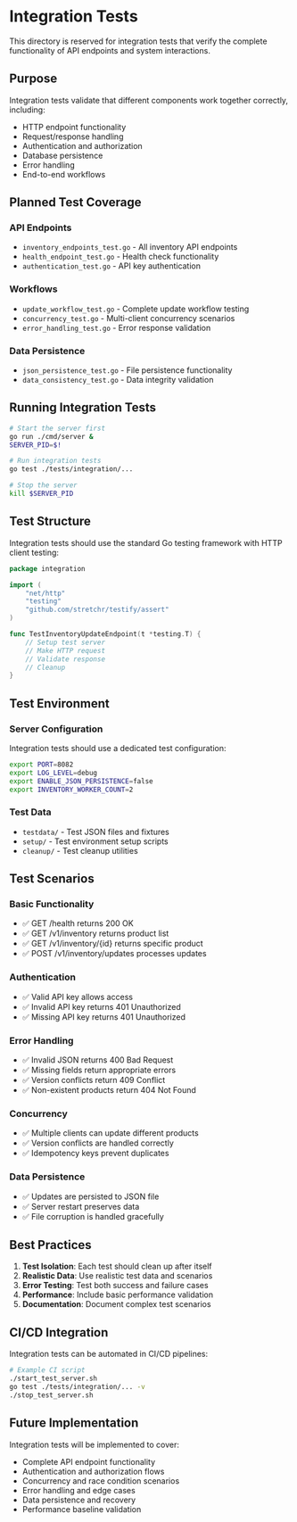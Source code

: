 # Integration Tests

This directory is reserved for integration tests that verify the complete functionality of API endpoints and system interactions.

## Purpose

Integration tests validate that different components work together correctly, including:
- HTTP endpoint functionality
- Request/response handling
- Authentication and authorization
- Database persistence
- Error handling
- End-to-end workflows

## Planned Test Coverage

### API Endpoints
- `inventory_endpoints_test.go` - All inventory API endpoints
- `health_endpoint_test.go` - Health check functionality
- `authentication_test.go` - API key authentication

### Workflows
- `update_workflow_test.go` - Complete update workflow testing
- `concurrency_test.go` - Multi-client concurrency scenarios
- `error_handling_test.go` - Error response validation

### Data Persistence
- `json_persistence_test.go` - File persistence functionality
- `data_consistency_test.go` - Data integrity validation

## Running Integration Tests

```bash
# Start the server first
go run ./cmd/server &
SERVER_PID=$!

# Run integration tests
go test ./tests/integration/...

# Stop the server
kill $SERVER_PID
```

## Test Structure

Integration tests should use the standard Go testing framework with HTTP client testing:

```go
package integration

import (
    "net/http"
    "testing"
    "github.com/stretchr/testify/assert"
)

func TestInventoryUpdateEndpoint(t *testing.T) {
    // Setup test server
    // Make HTTP request
    // Validate response
    // Cleanup
}
```

## Test Environment

### Server Configuration
Integration tests should use a dedicated test configuration:
```bash
export PORT=8082
export LOG_LEVEL=debug
export ENABLE_JSON_PERSISTENCE=false
export INVENTORY_WORKER_COUNT=2
```

### Test Data
- `testdata/` - Test JSON files and fixtures
- `setup/` - Test environment setup scripts
- `cleanup/` - Test cleanup utilities

## Test Scenarios

### Basic Functionality
- ✅ GET /health returns 200 OK
- ✅ GET /v1/inventory returns product list
- ✅ GET /v1/inventory/{id} returns specific product
- ✅ POST /v1/inventory/updates processes updates

### Authentication
- ✅ Valid API key allows access
- ✅ Invalid API key returns 401 Unauthorized
- ✅ Missing API key returns 401 Unauthorized

### Error Handling
- ✅ Invalid JSON returns 400 Bad Request
- ✅ Missing fields return appropriate errors
- ✅ Version conflicts return 409 Conflict
- ✅ Non-existent products return 404 Not Found

### Concurrency
- ✅ Multiple clients can update different products
- ✅ Version conflicts are handled correctly
- ✅ Idempotency keys prevent duplicates

### Data Persistence
- ✅ Updates are persisted to JSON file
- ✅ Server restart preserves data
- ✅ File corruption is handled gracefully

## Best Practices

1. **Test Isolation**: Each test should clean up after itself
2. **Realistic Data**: Use realistic test data and scenarios
3. **Error Testing**: Test both success and failure cases
4. **Performance**: Include basic performance validation
5. **Documentation**: Document complex test scenarios

## CI/CD Integration

Integration tests can be automated in CI/CD pipelines:
```bash
# Example CI script
./start_test_server.sh
go test ./tests/integration/... -v
./stop_test_server.sh
```

## Future Implementation

Integration tests will be implemented to cover:
- Complete API endpoint functionality
- Authentication and authorization flows
- Concurrency and race condition scenarios
- Error handling and edge cases
- Data persistence and recovery
- Performance baseline validation
